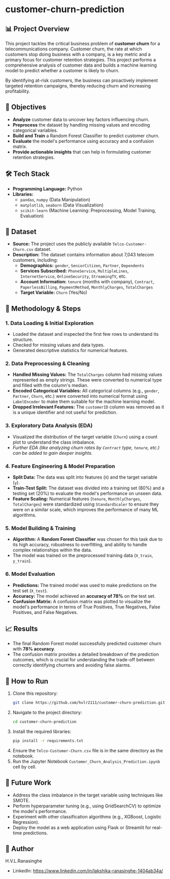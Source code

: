 # customer-churn-prediction

## 📊 Project Overview
This project tackles the critical business problem of **customer churn** for a telecommunications company. Customer churn, the rate at which customers stop doing business with a company, is a key metric and a primary focus for customer retention strategies. This project performs a comprehensive analysis of customer data and builds a machine learning model to predict whether a customer is likely to churn.

By identifying at-risk customers, the business can proactively implement targeted retention campaigns, thereby reducing churn and increasing profitability.

## 🎯 Objectives
- **Analyze** customer data to uncover key factors influencing churn.
- **Preprocess** the dataset by handling missing values and encoding categorical variables.
- **Build and Train** a Random Forest Classifier to predict customer churn.
- **Evaluate** the model's performance using accuracy and a confusion matrix.
- **Provide actionable insights** that can help in formulating customer retention strategies.

## 🛠️ Tech Stack
- **Programming Language:** Python
- **Libraries:**
  - `pandas`, `numpy` (Data Manipulation)
  - `matplotlib`, `seaborn` (Data Visualization)
  - `scikit-learn` (Machine Learning: Preprocessing, Model Training, Evaluation)

## 📁 Dataset
- **Source:** The project uses the publicly available `Telco-Customer-Churn.csv` dataset.
- **Description:** The dataset contains information about 7,043 telecom customers, including:
  - **Demographics:** `gender`, `SeniorCitizen`, `Partner`, `Dependents`
  - **Services Subscribed:** `PhoneService`, `MultipleLines`, `InternetService`, `OnlineSecurity`, `StreamingTV`, etc.
  - **Account Information:** `tenure` (months with company), `Contract`, `PaperlessBilling`, `PaymentMethod`, `MonthlyCharges`, `TotalCharges`
  - **Target Variable:** `Churn` (Yes/No)

## 🔬 Methodology & Steps

### 1. Data Loading & Initial Exploration
- Loaded the dataset and inspected the first few rows to understand its structure.
- Checked for missing values and data types.
- Generated descriptive statistics for numerical features.

### 2. Data Preprocessing & Cleaning
- **Handled Missing Values:** The `TotalCharges` column had missing values represented as empty strings. These were converted to numerical type and filled with the column's median.
- **Encoded Categorical Variables:** All categorical columns (e.g., `gender`, `Partner`, `Churn`, etc.) were converted into numerical format using `LabelEncoder` to make them suitable for the machine learning model.
- **Dropped Irrelevant Features:** The `customerID` column was removed as it is a unique identifier and not useful for prediction.

### 3. Exploratory Data Analysis (EDA)
- Visualized the distribution of the target variable (`Churn`) using a count plot to understand the class imbalance.
- *Further EDA (like analyzing churn rates by `Contract` type, `tenure`, etc.) can be added to gain deeper insights.*

### 4. Feature Engineering & Model Preparation
- **Split Data:** The data was split into features (`X`) and the target variable (`y`).
- **Train-Test Split:** The dataset was divided into a training set (80%) and a testing set (20%) to evaluate the model's performance on unseen data.
- **Feature Scaling:** Numerical features (`tenure`, `MonthlyCharges`, `TotalCharges`) were standardized using `StandardScaler` to ensure they were on a similar scale, which improves the performance of many ML algorithms.

### 5. Model Building & Training
- **Algorithm:** A **Random Forest Classifier** was chosen for this task due to its high accuracy, robustness to overfitting, and ability to handle complex relationships within the data.
- The model was trained on the preprocessed training data (`X_train`, `y_train`).

### 6. Model Evaluation
- **Predictions:** The trained model was used to make predictions on the test set (`X_test`).
- **Accuracy:** The model achieved an **accuracy of 78%** on the test set.
- **Confusion Matrix:** A confusion matrix was plotted to visualize the model's performance in terms of True Positives, True Negatives, False Positives, and False Negatives.

## 📈 Results
- The final Random Forest model successfully predicted customer churn with **78% accuracy**.
- The confusion matrix provides a detailed breakdown of the prediction outcomes, which is crucial for understanding the trade-off between correctly identifying churners and avoiding false alarms.

## 🚀 How to Run
1.  Clone this repository:
    ```bash
    git clone https://github.com/hvlr2111/customer-churn-prediction.git
    ```
2.  Navigate to the project directory:
    ```bash
    cd customer-churn-prediction
    ```
3.  Install the required libraries:
    ```bash
    pip install -r requirements.txt
    ```
4.  Ensure the `Telco-Customer-Churn.csv` file is in the same directory as the notebook.
5.  Run the Jupyter Notebook `Customer_Churn_Analysis_Prediction.ipynb` cell by cell.

## 📝 Future Work
- Address the class imbalance in the target variable using techniques like SMOTE.
- Perform hyperparameter tuning (e.g., using GridSearchCV) to optimize the model's performance.
- Experiment with other classification algorithms (e.g., XGBoost, Logistic Regression).
- Deploy the model as a web application using Flask or Streamlit for real-time predictions.

## 👤 Author
H.V.L.Ranasinghe
- LinkedIn: https://www.linkedin.com/in/lakshika-ranasinghe-1404ab34a/
